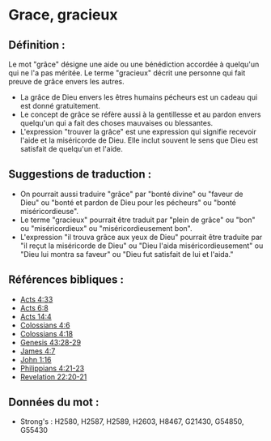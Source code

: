 # Grace, gracieux

## Définition :

Le mot "grâce" désigne une aide ou une bénédiction accordée à quelqu'un qui ne l'a pas méritée. Le terme "gracieux" décrit une personne qui fait preuve de grâce envers les autres.

* La grâce de Dieu envers les êtres humains pécheurs est un cadeau qui est donné gratuitement.
* Le concept de grâce se réfère aussi à la gentillesse et au pardon envers quelqu'un qui a fait des choses mauvaises ou blessantes.
* L'expression "trouver la grâce" est une expression qui signifie recevoir l'aide et la miséricorde de Dieu. Elle inclut souvent le sens que Dieu est satisfait de quelqu'un et l'aide.

## Suggestions de traduction :

* On pourrait aussi traduire "grâce" par "bonté divine" ou "faveur de Dieu" ou "bonté et pardon de Dieu pour les pécheurs" ou "bonté miséricordieuse".
* Le terme "gracieux" pourrait être traduit par "plein de grâce" ou "bon" ou "miséricordieux" ou "miséricordieusement bon".
* L'expression "il trouva grâce aux yeux de Dieu" pourrait être traduite par "il reçut la miséricorde de Dieu" ou "Dieu l'aida miséricordieusement" ou "Dieu lui montra sa faveur" ou "Dieu fut satisfait de lui et l'aida."

## Références bibliques :

* [Acts 4:33](rc://en/tn/help/act/04/33)
* [Acts 6:8](rc://en/tn/help/act/06/08)
* [Acts 14:4](rc://en/tn/help/act/14/04)
* [Colossians 4:6](rc://en/tn/help/col/04/06)
* [Colossians 4:18](rc://en/tn/help/col/04/18)
* [Genesis 43:28-29](rc://en/tn/help/gen/43/28)
* [James 4:7](rc://en/tn/help/jas/04/07)
* [John 1:16](rc://en/tn/help/jhn/01/16)
* [Philippians 4:21-23](rc://en/tn/help/php/04/21)
* [Revelation 22:20-21](rc://en/tn/help/rev/22/20)

## Données du mot :

* Strong's : H2580, H2587, H2589, H2603, H8467, G21430, G54850, G55430
